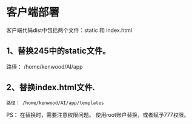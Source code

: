 
# 客户端部署

客户端代码dist中包括两个文件：static 和 index.html

## 1、替换245中的static文件。
   
   路径： /home/kenwood/AI/app


## 2、替换index.html文件.

	路径： /home/kenwood/AI/app/templates


PS： 在替换时，需要注意权限问题。 使用root账户替换，或者赋予777权限。
